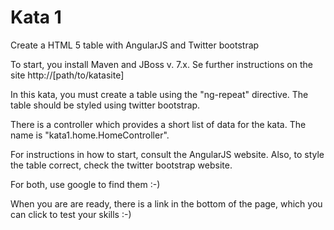 Kata 1
======

Create a HTML 5 table with AngularJS and Twitter bootstrap

To start, you install Maven and JBoss v. 7.x.
Se further instructions on the site http://[path/to/katasite]

In this kata, you must create a table using the "ng-repeat" directive.
The table should be styled using twitter bootstrap.

There is a controller which provides a short list of data for the kata.
The name is "kata1.home.HomeController".

For instructions in how to start, consult the AngularJS website.
Also, to style the table correct, check the twitter bootstrap website.

For both, use google to find them :-)

When you are are ready, there is a link in the bottom of the page, which you can click to test your skills :-)